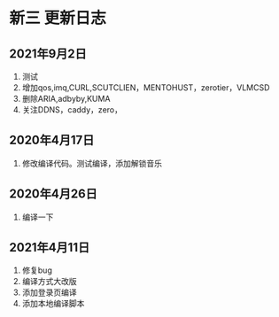 # 新三 更新日志

## 2021年9月2日

1. 测试
2. 增加qos,imq,CURL,SCUTCLIEN，MENTOHUST，zerotier，VLMCSD
3. 删除ARIA,adbyby,KUMA
4. 关注DDNS，caddy，zero，

## 2020年4月17日

1. 修改编译代码。测试编译，添加解锁音乐

## 2020年4月26日

1. 编译一下

## 2021年4月11日

1. 修复bug
2. 编译方式大改版
3. 添加登录页编译
4. 添加本地编译脚本

